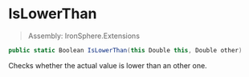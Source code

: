 ﻿

# IsLowerThan

> Assembly: IronSphere.Extensions

```csharp
public static Boolean IsLowerThan(this Double this, Double other)
```

Checks whether the actual value is lower than an other one.

 